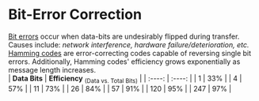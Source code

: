 # Bit-Error Correction
[Bit errors](https://en.wikipedia.org/wiki/Error_detection_and_correction) occur when data-bits are undesirably flipped during transfer. Causes include: *network interference, hardware failure/deterioration, etc.* [Hamming codes](https://en.wikipedia.org/wiki/Hamming_code) are error-correcting codes capable of reversing single bit errors. Additionally, Hamming codes' efficiency grows exponentially as message length increases.
<br>
| **Data Bits** | **Efficiency** <sub>(Data vs. Total Bits)</sub> |
| :----:  | :----: |
| 1 | 33% |
| 4 | 57% |
| 11 | 73% |
| 26 | 84% |
| 57 | 91% |
| 120 | 95% |
| 247 | 97% |
